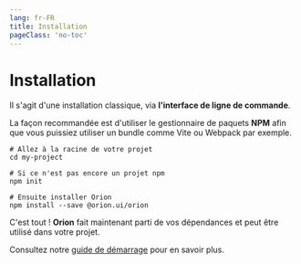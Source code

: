 ```yaml
---
lang: fr-FR
title: Installation
pageClass: 'no-toc'
---
```


# Installation

Il s'agit d'une installation classique, via **l'interface de ligne de commande**.

La façon recommandée est d'utiliser le gestionnaire de paquets **NPM** afin que vous puissiez utiliser un bundle comme Vite ou Webpack par exemple.

```sh:no-line-numbers
# Allez à la racine de votre projet
cd my-project

# Si ce n'est pas encore un projet npm
npm init

# Ensuite installer Orion
npm install --save @orion.ui/orion
```

C'est tout ! **Orion** fait maintenant parti de vos dépendances et peut être utilisé dans votre projet.

Consultez notre [guide de démarrage](quick-start.md) pour en savoir plus.
